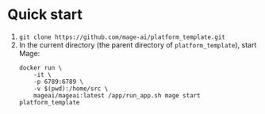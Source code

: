# Quick start

1. `git clone https://github.com/mage-ai/platform_template.git`
1. In the current directory (the parent directory of `platform_template`), start Mage:
    ```
    docker run \
        -it \
        -p 6789:6789 \
        -v $(pwd):/home/src \
        mageai/mageai:latest /app/run_app.sh mage start platform_template
    ```
